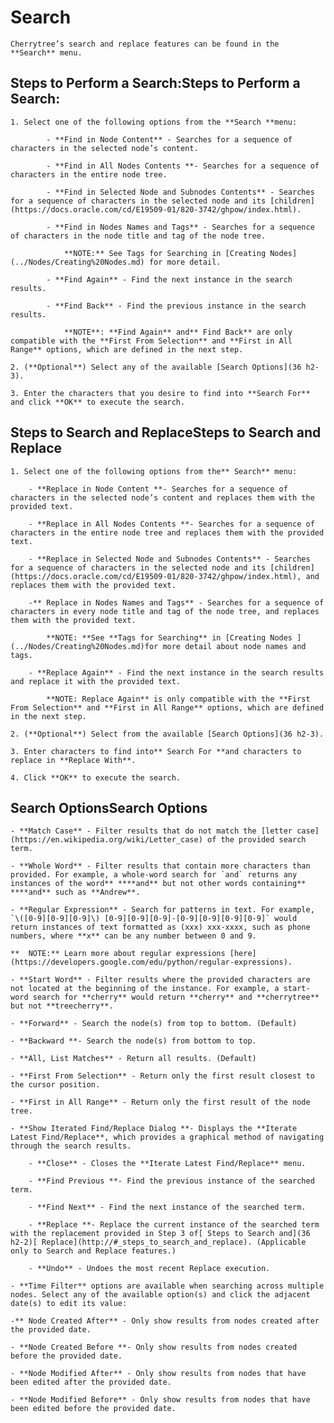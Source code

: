 
# Search


	Cherrytree’s search and replace features can be found in the **Search** menu.

 ## Steps to Perform a Search:Steps to Perform a Search:

	1. Select one of the following options from the **Search **menu:

			- **Find in Node Content** - Searches for a sequence of characters in the selected node’s content.

			- **Find in All Nodes Contents **- Searches for a sequence of characters in the entire node tree.

			- **Find in Selected Node and Subnodes Contents** - Searches for a sequence of characters in the selected node and its [children](https://docs.oracle.com/cd/E19509-01/820-3742/ghpow/index.html).

			- **Find in Nodes Names and Tags** - Searches for a sequence of characters in the node title and tag of the node tree.
	
				**NOTE:** See Tags for Searching in [Creating Nodes](../Nodes/Creating%20Nodes.md) for more detail.

			- **Find Again** - Find the next instance in the search results.

			- **Find Back** - Find the previous instance in the search results.
		
				**NOTE**: **Find Again** and** Find Back** are only compatible with the **First From Selection** and **First in All Range** options, which are defined in the next step.

	2. (**Optional**) Select any of the available [Search Options](36 h2-3).

	3. Enter the characters that you desire to find into **Search For** and click **OK** to execute the search.

 ## Steps to Search and ReplaceSteps to Search and Replace

	1. Select one of the following options from the** Search** menu:
	
		- **Replace in Node Content **- Searches for a sequence of characters in the selected node’s content and replaces them with the provided text.

		- **Replace in All Nodes Contents **- Searches for a sequence of characters in the entire node tree and replaces them with the provided text.

		- **Replace in Selected Node and Subnodes Contents** - Searches for a sequence of characters in the selected node and its [children](https://docs.oracle.com/cd/E19509-01/820-3742/ghpow/index.html), and replaces them with the provided text.

		-** Replace in Nodes Names and Tags** - Searches for a sequence of characters in every node title and tag of the node tree, and replaces them with the provided text.
		
			**NOTE: **See **Tags for Searching** in [Creating Nodes ](../Nodes/Creating%20Nodes.md)for more detail about node names and tags.

		- **Replace Again** - Find the next instance in the search results and replace it with the provided text.
		
			**NOTE: Replace Again** is only compatible with the **First From Selection** and **First in All Range** options, which are defined in the next step.

	2. (**Optional**) Select from the available [Search Options](36 h2-3).

	3. Enter characters to find into** Search For **and characters to replace in **Replace With**.

	4. Click **OK** to execute the search.


 ## Search OptionsSearch Options
	
	- **Match Case** - Filter results that do not match the [letter case](https://en.wikipedia.org/wiki/Letter_case) of the provided search term.

	- **Whole Word** - Filter results that contain more characters than provided. For example, a whole-word search for `and` returns any instances of the word** ****and** but not other words containing** ****and** such as **Andrew**.

	- **Regular Expression** - Search for patterns in text. For example, `\([0-9][0-9][0-9]\) [0-9][0-9][0-9]-[0-9][0-9][0-9][0-9]` would return instances of text formatted as (xxx) xxx-xxxx, such as phone numbers, where **x** can be any number between 0 and 9.
	
	** 	NOTE:** Learn more about regular expressions [here](https://developers.google.com/edu/python/regular-expressions).

	- **Start Word** - Filter results where the provided characters are not located at the beginning of the instance. For example, a start-word search for **cherry** would return **cherry** and **cherrytree** but not **treecherry**.

	- **Forward** - Search the node(s) from top to bottom. (Default)

	- **Backward **- Search the node(s) from bottom to top.

	- **All, List Matches** - Return all results. (Default)

	- **First From Selection** - Return only the first result closest to the cursor position.

	- **First in All Range** - Return only the first result of the node tree.

	- **Show Iterated Find/Replace Dialog **- Displays the **Iterate Latest Find/Replace**, which provides a graphical method of navigating through the search results.
	
		- **Close** - Closes the **Iterate Latest Find/Replace** menu.

		- **Find Previous **- Find the previous instance of the searched term.

		- **Find Next** - Find the next instance of the searched term.

		- **Replace **- Replace the current instance of the searched term with the replacement provided in Step 3 of[ Steps to Search and](36 h2-2)[ Replace](http://#_steps_to_search_and_replace). (Applicable only to Search and Replace features.)

		- **Undo** - Undoes the most recent Replace execution.

	- **Time Filter** options are available when searching across multiple nodes. Select any of the available option(s) and click the adjacent date(s) to edit its value:

	-** Node Created After** - Only show results from nodes created after the provided date.

	- **Node Created Before **- Only show results from nodes created before the provided date.

	- **Node Modified After** - Only show results from nodes that have been edited after the provided date.

	- **Node Modified Before** - Only show results from nodes that have been edited before the provided date.
